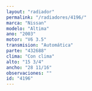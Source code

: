 ```yaml
---
layout: "radiador"
permalink: "/radiadores/4196/"
marca: "Nissan"
modelo: "Altima"
ano: "2003"
motor: "V6 3.5"
transmision: "Automática"
parte: "432688"
clima: "Con clima"
alto: "15 3/4"
ancho: "28 11/16"
observaciones: ""
id: "4196"
---
```


